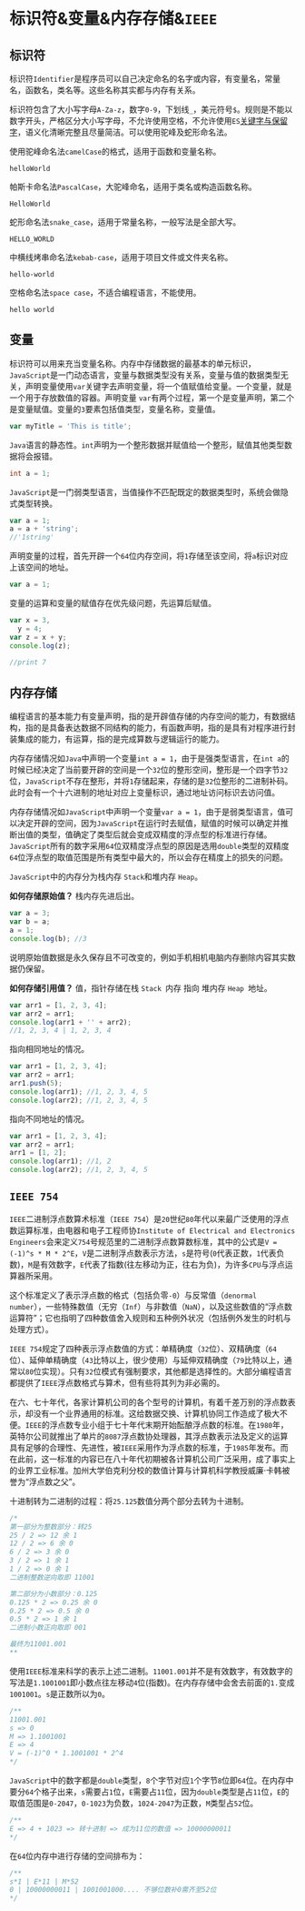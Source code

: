 

# 标识符&变量&内存存储&`IEEE`

## 标识符

标识符`Identifier`是程序员可以自己决定命名的名字或内容，有变量名，常量名，函数名，类名等。这些名称其实都与内存有关系。

标识符包含了大小写字母`A-Za-z`，数字`0-9`，下划线`_`，美元符号`$`。规则是不能以数字开头，严格区分大小写字母，不允许使用空格，不允许使用`ES`[关键字与保留字](https://developer.mozilla.org/zh-CN/docs/Web/JavaScript/Reference/Lexical_grammar)，语义化清晰完整且尽量简洁。可以使用驼峰及蛇形命名法。

使用驼峰命名法`camelCase`的格式，适用于函数和变量名称。

```
helloWorld
```

帕斯卡命名法`PascalCase`，大驼峰命名，适用于类名或构造函数名称。

```
HelloWorld
```

蛇形命名法`snake_case`，适用于常量名称，一般写法是全部大写。

```
HELLO_WORLD
```

中横线烤串命名法`kebab-case`，适用于项目文件或文件夹名称。

```
hello-world
```

空格命名法`space case`，不适合编程语言，不能使用。

```
hello world
```

## 变量

标识符可以用来充当变量名称。内存中存储数据的最基本的单元标识，`JavaScript`是一门动态语言，变量与数据类型没有关系，变量与值的数据类型无关，声明变量使用`var`关键字去声明变量，将一个值赋值给变量。一个变量，就是一个用于存放数值的容器。声明变量 `var`有两个过程，第一个是变量声明，第二个是变量赋值。变量的`3`要素包括值类型，变量名称，变量值。

```js
var myTitle = 'This is title';
```

`Java`语言的静态性。`int`声明为一个整形数据并赋值给一个整形，赋值其他类型数据将会报错。

```java
int a = 1;
```

`JavaScript`是一门弱类型语言，当值操作不匹配既定的数据类型时，系统会做隐式类型转换。

```js
var a = 1;
a = a + 'string';
//'1string'
```

声明变量的过程，首先开辟一个`64`位内存空间，将`1`存储至该空间，将`a`标识对应上该空间的地址。

```js
var a = 1;
```

变量的运算和变量的赋值存在优先级问题，先运算后赋值。

```js
var x = 3,
  y = 4;
var z = x + y;
console.log(z);

//print 7
```

## 内存存储

编程语言的基本能力有变量声明，指的是开辟值存储的内存空间的能力，有数据结构，指的是具备表达数据不同结构的能力，有函数声明，指的是具有对程序进行封装集成的能力，有运算，指的是完成算数与逻辑运行的能力。

内存存储情况如`Java`中声明一个变量`int a = 1`，由于是强类型语言，在`int a`的时候已经决定了当前要开辟的空间是一个`32`位的整形空间，整形是一个四字节`32`位，`JavaScript`不存在整形，并将`1`存储起来，存储的是`32`位整形的二进制补码。此时会有一个十六进制的地址对应上变量标识，通过地址访问标识去访问值。

内存存储情况如`JavaScript`中声明一个变量`var a = 1`，由于是弱类型语言，值可以决定开辟的空间，因为`JavaScript`在运行时去赋值，赋值的时候可以确定并推断出值的类型，值确定了类型后就会变成双精度的浮点型的标准进行存储。`JavaScript`所有的数字采用`64`位双精度浮点型的原因是选用`double`类型的双精度`64`位浮点型的取值范围是所有类型中最大的，所以会存在精度上的损失的问题。

`JavaScript`中的内存分为栈内存 `Stack`和堆内存 `Heap`。

**如何存储原始值？** 栈内存先进后出。

```js
var a = 3;
var b = a;
a = 1;
console.log(b); //3
```

说明原始值数据是永久保存且不可改变的，例如手机相机电脑内存删除内容其实数据仍保留。

**如何存储引用值？** 值，指针存储在栈 `Stack `内存 指向 堆内存 `Heap `地址。

```js
var arr1 = [1, 2, 3, 4];
var arr2 = arr1;
console.log(arr1 + '' + arr2);
//1, 2, 3, 4 | 1, 2, 3, 4
```

指向相同地址的情况。

```js
var arr1 = [1, 2, 3, 4];
var arr2 = arr1;
arr1.push(5);
console.log(arr1); //1, 2, 3, 4, 5
console.log(arr2); //1, 2, 3, 4, 5
```

指向不同地址的情况。

```js
var arr1 = [1, 2, 3, 4];
var arr2 = arr1;
arr1 = [1, 2];
console.log(arr1); //1, 2
console.log(arr2); //1, 2, 3, 4, 5
```





## `IEEE 754`

`IEEE`二进制浮点数算术标准（`IEEE 754`）是`20`世纪`80`年代以来最广泛使用的浮点数运算标准，由电器和电子工程师协`Institute of Electrical and Electronics Engineers`会来定义`754`号规范里的二进制浮点数算数标准，其中的公式是`V = (-1)^s * M * 2^E`，`V`是二进制浮点数表示方法，`s`是符号(`0`代表正数，`1`代表负数)，`M`是有效数字，`E`代表了指数(往左移动为正，往右为负)，为许多`CPU`与浮点运算器所采用。

这个标准定义了表示浮点数的格式（包括负零`-0`）与反常值（`denormal number`），一些特殊数值（无穷（`Inf`）与非数值（`NaN`），以及这些数值的“浮点数运算符”；它也指明了四种数值舍入规则和五种例外状况（包括例外发生的时机与处理方式）。

`IEEE 754`规定了四种表示浮点数值的方式：单精确度（`32`位）、双精确度（`64`位）、延伸单精确度（`43`比特以上，很少使用）与延伸双精确度（`79`比特以上，通常以`80`位实现）。只有`32`位模式有强制要求，其他都是选择性的。大部分编程语言都提供了`IEEE`浮点数格式与算术，但有些将其列为非必需的。

在六、七十年代，各家计算机公司的各个型号的计算机，有着千差万别的浮点数表示，却没有一个业界通用的标准。这给数据交换、计算机协同工作造成了极大不便。`IEEE`的浮点数专业小组于七十年代末期开始酝酿浮点数的标准。在`1980`年，英特尔公司就推出了单片的`8087`浮点数协处理器，其浮点数表示法及定义的运算具有足够的合理性、先进性，被`IEEE`采用作为浮点数的标准，于`1985`年发布。而在此前，这一标准的内容已在八十年代初期被各计算机公司广泛采用，成了事实上的业界工业标准。加州大学伯克利分校的数值计算与计算机科学教授威廉·卡韩被誉为“浮点数之父”。

十进制转为二进制的过程：将`25.125`数值分两个部分去转为十进制。

```js
/*
第一部分为整数部分：转25
25 / 2 => 12 余 1
12 / 2 => 6 余 0
6 / 2 => 3 余 0
3 / 2 => 1 余 1
1 / 2 => 0 余 1
二进制整数逆向取即 11001

第二部分为小数部分：0.125
0.125 * 2 => 0.25 余 0
0.25 * 2 => 0.5 余 0
0.5 * 2 => 1 余 1
二进制小数正向取即 001

最终为11001.001
**
```

使用`IEEE`标准来科学的表示上述二进制。`11001.001`并不是有效数字，有效数字的写法是`1.1001001`即小数点往左移动`4`位(指数)。在内存存储中会舍去前面的`1.`变成`1001001`。`s`是正数所以为`0`。

```js
/**
11001.001
s => 0
M => 1.1001001
E => 4
V = (-1)^0 * 1.1001001 * 2^4
*/
```

`JavaScript`中的数字都是`double`类型，`8`个字节对应`1`个字节`8`位即`64`位。在内存中要分`64`个格子出来，`s`需要占`1`位，`E`需要占`11`位，因为`double`类型是占`11`位，`E`的取值范围是`0-2047`，`0-1023`为负数，`1024-2047`为正数，`M`类型占`52`位。

```js
/**
E => 4 + 1023 => 转十进制 => 成为11位的数值 => 10000000011
*/
```

在`64`位内存中进行存储的空间排布为：

```js
/**
s*1 | E*11 | M*52
0 | 10000000011 | 1001001000.... 不够位数补0需齐至52位
*/
```